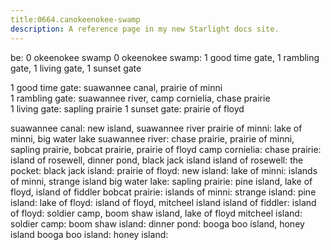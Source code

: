 ```yaml
---
title:0664.canokeenokee-swamp
description: A reference page in my new Starlight docs site.
---
```

be: 0 okeenokee swamp
0 okeenokee swamp: 1 good time gate,  1 rambling gate,  1 living gate,  1 sunset gate

1 good time gate:  suawannee canal, prairie of minni  
1 rambling gate:   suawannee river,  camp cornielia, chase prairie  
1 living gate:     sapling prairie 
1 sunset gate:     prairie of floyd 

suawannee canal: new island, suawannee river
prairie of minni: lake of minni, big water lake
suawannee river: chase prairie, prairie of minni, sapling prairie, bobcat prairie, prairie of floyd 
camp cornielia: 
chase prairie: island of rosewell, dinner pond, black jack island
island of rosewell: 
the pocket:
black jack island:
prairie of floyd: 
new island: 
lake of minni: islands of minni, strange island
big water lake: 
sapling prairie: pine island, lake of floyd, island of fiddler
bobcat prairie:
islands of minni: 
strange island: 
pine island: 
lake of floyd:  island of floyd, mitcheel island 
island of fiddler: 
island of floyd: soldier camp, boom shaw island, lake of floyd
mitcheel island: 
soldier camp: 
boom shaw island: 
dinner pond: booga boo island, honey island
booga boo island: 
honey island: 



